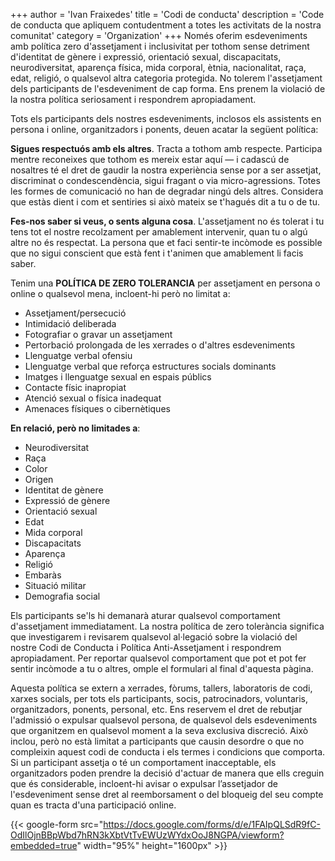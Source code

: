 +++
author = 'Ivan Fraixedes'
title = 'Codi de conducta'
description = 'Code de conducta que apliquem contudentment a totes les activitats de la nostra comunitat'
category = 'Organization'
+++
Només oferim esdeveniments amb política zero d'assetjament i inclusivitat per tothom sense detriment
d'identitat de gènere i expressió, orientació sexual, discapacitats, neurodiversitat, aparença física,
mida corporal, ètnia, nacionalitat, raça, edat, religió, o qualsevol altra categoria protegida. No
tolerem l'assetjament dels participants de l'esdeveniment de cap forma. Ens prenem la violació de la nostra política seriosament i respondrem apropiadament.

Tots els participants dels nostres esdeveniments, inclosos els assistents en persona i online,
organitzadors i ponents, deuen acatar la següent política:

**Sigues respectuós amb els altres**. Tracta a tothom amb respecte. Participa mentre reconeixes que
tothom es mereix estar aquí — i cadascú de nosaltres té el dret de gaudir la nostra experiència
sense por a ser assetjat, discriminat o condescendència, sigui fragant o via micro-agressions. Totes
les formes de comunicació no han de degradar ningú dels altres. Considera que estàs dient i com et
sentiries si això mateix se t'hagués dit a tu o de tu.

**Fes-nos saber si veus, o sents alguna cosa**. L'assetjament no és tolerat i tu tens tot el nostre
recolzament per amablement intervenir, quan tu o algú altre no és respectat. La persona que et faci
sentir-te incòmode es possible que no sigui conscient que està fent i t'animen que amablement li
facis saber.

Tenim una **POLÍTICA DE ZERO TOLERANCIA** per assetjament en persona o online o qualsevol mena,
incloent-hi però no limitat a:
- Assetjament/persecució
- Intimidació deliberada
- Fotografiar o gravar un assetjament
- Pertorbació prolongada de les xerrades o d'altres esdeveniments
- Llenguatge verbal ofensiu
- Llenguatge verbal que reforça estructures socials dominants
- Imatges i llenguatge sexual en espais públics
- Contacte físic inapropiat
- Atenció sexual o física inadequat
- Amenaces físiques o cibernètiques

**En relació, però no limitades a**:
- Neurodiversitat
- Raça
- Color
- Origen
- Identitat de gènere
- Expressió de gènere
- Orientació sexual
- Edat
- Mida corporal
- Discapacitats
- Aparença
- Religió
- Embaràs
- Situació militar
- Demografia social

Els participants se'ls hi demanarà aturar qualsevol comportament d'assetjament immediatament. La
nostra política de zero tolerància significa que investigarem i revisarem qualsevol al·legació sobre
la violació del nostre Codi de Conducta i Política Anti-Assetjament i respondrem apropiadament. Per
reportar qualsevol comportament que pot et pot fer sentir incòmode a tu o altres, omple el formulari
al final d'aquesta pàgina.

Aquesta política se extern a xerrades, fòrums, tallers, laboratoris de codi, xarxes socials, per
tots els participants, socis, patrocinadors, voluntaris, organitzadors, ponents, personal, etc. Ens
reservem el dret de rebutjar l'admissió o expulsar qualsevol persona, de qualsevol dels
esdeveniments que organitzem en qualsevol moment a la seva exclusiva discreció. Això inclou, però no
està limitat a participants que causin desordre o que no compleixin aquest codi de conducta i els
termes i condicions que comporta. Si un participant assetja o té un comportament inacceptable, els
organitzadors poden prendre la decisió d'actuar de manera que ells creguin que és considerable,
incloent-hi avisar o expulsar l’assetjador de l'esdeveniment sense dret al reemborsament o del
bloqueig del seu compte quan es tracta d'una participació online.

{{< google-form src="https://docs.google.com/forms/d/e/1FAIpQLSdR9fC-OdIlOjnBBpWbd7hRN3kXbtVtTvEWUzWYdxOoJ8NGPA/viewform?embedded=true" width="95%" height="1600px" >}}
